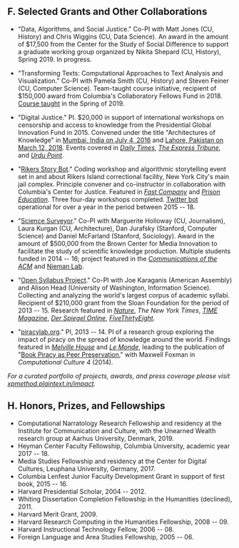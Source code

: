## F. Selected Grants and Other Collaborations

- "Data, Algorithms, and Social Justice." Co-PI with Matt Jones (CU, History) and Chris Wiggins
  (CU, Data Science). An award in the amount of $17,500 from the Center for the Study of Social
Difference to support a graduate working group organized by Nikita Shepard (CU, History),
Spring 2019. In progress.

- "Transforming Texts: Computational Approaches to Text Analysis and Visualization." Co-PI with
  Pamela Smith (CU, History) and Steven Feiner (CU, Computer Science). Team-taught course
initiative, recipient of $150,000 award from Columbia's Collaboratory Fellows Fund in 2018.
[Course
taught](https://docs.google.com/document/d/1bXizmvk-NwnyC8-vWQz5UsQXGsWW_Mh62x3jbdX79ZU) in the
Spring of 2019.

- "Digital Justice." PI. $20,000 in support of international workshops on censorship and access
  to knowledge from the Presidential Global Innovation Fund in 2015.  Convened under the title
"Architectures of Knowledge" in [Mumbai, India on July 4,
2016](http://xpmethod.plaintext.in/events/dissent.html) and [Lahore, Pakistan on March 12,
2018](http://xpmethod.plaintext.in/events/lahore.html). Events covered in [*Daily
Times*](https://web.archive.org/web/20180319221925/https://dailytimes.com.pk/216569/inside-punjabs-plan-to-digitise-its-past/),
[*The Express
Tribune*](https://web.archive.org/web/20180315022414/https://tribune.com.pk/story/1658149/1-preserving-assets-set-digitise-punjabs-rare-historical-archives/),
and [*Urdu
Point*](https://web.archive.org/web/20180315021822/https://www.urdupoint.com/en/technology/punjab-information-technology-board-informat-281206.html).

- "[Rikers Story Bot](http://xpmethod.plaintext.in/technologies-of-dissent/rikersbot.html)."
  Coding workshop and algorithmic storytelling event set in and about Rikers Island
correctional facility, New York City's main jail complex. Principle convener and co-instructor
in collaboration with Columbia's Center for Justice. Featured in [*Fast
Company*](https://web.archive.org/web/20151203024210/http://www.fastcompany.com/3053907/innovation-agents/how-rikers-inmates-and-columbia-students-built-a-twitter-bot-with-no-inter)
and [*Prison
Education*](https://web.archive.org/web/20151210114937/http://www.prisoneducation.com/prison-education-news//from-the-streets-to-programming-tweets).
Three four-day workshops completed. [Twitter bot](https://twitter.com/rikersbot) operational
for over a year in the period between 2015 -- 18.

- "[Science
  Surveyor](http://xpmethod.plaintext.in/literary-modeling-and-visualization-lab/surveyor.html)."
Co-PI with Marguerite Holloway (CU, Journalism), Laura Kurgan (CU, Architecture), Dan Jurafsky
(Stanford, Computer Science) and Daniel McFarland (Stanford, Sociology). Award in the amount of
$500,000 from the Brown Center for Media Innovation to facilitate the study of scientific
knowledge production. Multiple students funded in 2014 -- 16; project featured in the
[*Communications of the
ACM*](https://web.archive.org/web/20161130071305/http://cacm.acm.org:80/magazines/2015/5/186011-putting-the-data-science-into-journalism/abstract)
and [Nieman
Lab](https://web.archive.org/web/20161204232752/http://www.niemanlab.org/2015/10/a-group-of-researchers-is-trying-to-help-science-journalists-parse-academic-articles-on-deadline/).

- "[Open Syllabus
  Project](http://xpmethod.plaintext.in/knowledge-design-studio/open-syllabus-project.html)."
Co-PI with Joe Karaganis (American Assembly) and Alison Head (University of Washington,
Information Science). Collecting and analyzing the world's largest corpus of academic syllabi.
Recipient of $210,000 grant from the Sloan Foundation for the period of 2013 -- 15. Research
featured in
[*Nature*](https://web.archive.org/web/20190319032021/http://www.nature.com/news/mining-the-secrets-of-college-syllabuses-1.20905),
*The New York Times*, [*TIME
Magazine*](http://web.archive.org/web/20160320180619/http://time.com/4234719/college-textbooks-female-writers/),
[*Der Spiegel
Online*](http://web.archive.org/web/20160320181648/http://www.spiegel.de/unispiegel/studium/aristoteles-bis-marx-diese-zehn-buecher-muessen-studenten-in-harvard-lesen-a-1074279.html),
[*FiveThirtyEight*](http://web.archive.org/web/20160320182627/http://fivethirtyeight.com/features/to-kill-a-mockingbird-author-harper-lee-dies/).

- "[piracylab.org](http://xpmethod.plaintext.in/knowledge-design-studio/piracyLab.html)." PI,
  2013 -- 14. PI of a research group exploring the impact of piracy on the spread of knowledge
around the world.  Findings featured in [*Melville
House*](https://web.archive.org/web/20190319032506/https://www.mhpbooks.com/piracy-lab-study-investigates-e-book-piracy/)
and [*Le
Monde*](https://raw.githubusercontent.com/xpmethod/xpmethod.github.io/master/public/images/lemonde1.png),
leading to the publication of "[Book Piracy as Peer
Preservation](http://computationalculture.net/article/book-piracy-as-peer-preservation)," with
Maxwell Foxman in *Computational Culture 4* (2014).

*For a curated portfolio of projects, awards, and press coverage please visit
[xpmethod.plaintext.in/impact](https://xpmethod.plaintext.in/impact.html).*

## H. Honors, Prizes, and Fellowships

- Computational Narratology Research Fellowship and residency at the Institute for
  Communication and Culture, with the Unearned Wealth research group at Aarhus University,
Denmark, 2019.
- Heyman Center Faculty Fellowship, Columbia University, academic year 2017 -- 18.
- Media Studies Fellowship and residency at the Center for Digital Cultures, Leuphana
  University, Germany, 2017.
- Columbia Lenfest Junior Faculty Development Grant in support of first book, 2015 -- 16.
- Harvard Presidential Scholar, 2004 -- 2012.
- Whiting Dissertation Completion Fellowship in the Humanities (declined), 2011.
- Harvard Merit Grant, 2009.
- Harvard Research Computing in the Humanities Fellowship, 2008 -- 09.
- Harvard Instructional Technology Fellow, 2006 -- 08.
- Foreign Language and Area Studies Fellowship, 2005 -- 06.

